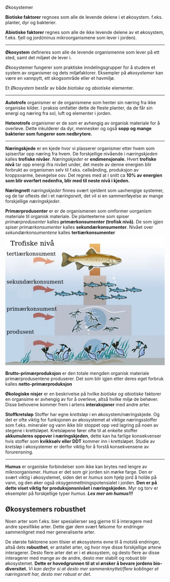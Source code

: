 Økosystemer

**Biotiske faktorer** regnoes som alle de levende delene i et økosystem. f.eks. planter, dyr og bakterier.

**Abiotiske faktorer** regnes som alle de ikke levende delene av et økosystem, f.eks. fjell og jord(minus mikroorganismene som lever i jorden).

---

**Økosystem** defineres som alle de levende organismenne som lever på ett sted, samt det miljøet de lever i. 

Økosystemer fungerer som praktiske inndelingsgrupper for å studere et system av organismer og dets miljøfaktorer. Eksempler på *økosystemer* kan være en vannpytt, ett skogsområde eller et havmiljø.

Et *Økosystem* består av både *biotiske* og *abiotiske* elementer.

---

**Autotrofe** organismer er de organismene som henter sin næring fra ikke organiske kilder. I praksis omfatter dette de fleste planter, da de får sin energi og næring fra sol, luft og elementer i jorden.

**Heterotrofe** organismer er de som er avhengig av organisk materiale for å overleve. Dette inkulderer da dyr, mennesker og også **sopp og mange bakterier som fungerer som nedbrytere.**

---

**Næringskjede** er en kjede hvor vi plasserer organismer etter hvem som spiser/tar opp næring fra hvem. De forskjellige nivående i *næringskjeden* kalles **trofiske nivåer**. *Næringskjeder* er **endimensjonale.** Hvert **trofiske nivå** tar opp energi ifra nivået under, det meste av denne energien blir forbrukt av organismen selv til f.eks. celleånding, produksjon av kroppsvarme, bevegelse osv. Det regnes med at i snitt ca **10% av energien som blir overført nedenfra, blir med til neste nivå i kjeden.**

**Næringnett** *næringskjeder* finnes svært sjeldent som uavhengige systemer, og de tar oftests del i et *næringsnett*, det vil si en sammenføyelse av mange forskjellige *næringskjeder*.

**Primærprodusenter** er er de organismenen som omformer uorganism materiale til organisk materiale. De planteeterne som spiser *primærprodusenter* kalles **primærkonsumenter (trofisk nivå)**. De som igjen spiser *primærkonsumenter* kalles **sekundærkonsumenter**. Nivået over *sekundærkonsumentene* kalles **tertiærkonsumenter**
![edb92342f40a9afe7a7163a091dc59f5.jpg](../../_resources/6f381320e3224780a5ac1a90bdfa67e8.jpg)


**Brutto-primærproduksjon** er den totale mengden organisk materiale primærprodusentene produserer. Det som blir igjen etter deres eget forbruk kalles **netto-primærproduksjon**

**Økologiske nisjer** er en beskrivelse på hvilke *biotiske og abiotiske* faktorer en organsime er avhengig av for å overleve, altså hvilke miljø de behøver. Disse behovene kommer frem i artens **interaksjoner** med andre arter.

**Stoffkretsløp** Stoffer har egne *krettsløp* i en økosystem/næringskjede. Og det er ofte viktig for funksjonen av økosystemet at viktige næringsstoffer som f.eks. mineraler og vann ikke blir stoppet opp ved lagring på noen av stegene i krettsløpet. Kretsløpene fører ofte til at enkelte stoffer **akkumuleres oppover i næringskjeden**, dette kan ha farlige konsekvenser hvis stoffer som **kvikksølv eller DDT** kommer inn i krettsløpet. Studie av *kretsløp* i økosystemer er derfor viktig for å forstå konsekvensene av forurensning.

---

**Humus** er organiske forbindelser som ikke kan brytes ned lengre av mikroorganismer. *Humus* er det som gir jorden sin mørke farge. Den er svært viktig i økosystemet, siden det er *humus* som hjelp jord å holde på vann, og den øker også oksygenmettningspotensialet i jorden. **Den er på dette viset viktig for produksjonsnivået i næringskjeden.** Myr og torv er eksempler på forskjellige typer *humus*.
***Les mer om humus!!!***

## Økosystemers robusthet
Noen arter som f.eks. bier spesialierser seg gjerne til å interagere med andre spesifikke arter. Dette gjør dem svært følsome for endringer sammenlignet med mer generaliserte arter.

De største faktorene som tilsier et økosystems evne til å motstå endringer, altså dets **robusthet**, er antallet arter, og hvor mye disse forskjellige artene interagerer. Desto flere arter det er i et økosystem, og desto flere av disse interagerer med mange av de andre, desto mer stabilt og robust blir økosystemet. **Dette er hovedgrunnen til at vi ønsker å bevare jordens bio-diversitet.** *Vi kan derfor si at desto mer sammenknyttet/flere koblinger et næringsnett har, desto mer robust er det*.